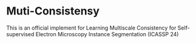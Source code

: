 # Muti-Consistensy
This is an official implement for Learning Multiscale Consistency for Self-supervised Electron Microscopy Instance Segmentation (ICASSP 24)
